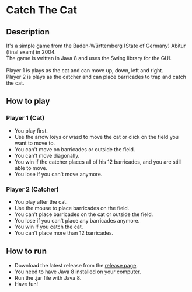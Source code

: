 # Catch The Cat

## Description 
It's a simple game from the Baden-Württemberg (State of Germany) Abitur (final exam) in 2004. <Br>
The game is written in Java 8 and uses the Swing library for the GUI. <Br>
<br>
Player 1 is plays as the cat and can move up, down, left and right. <Br>
Player 2 is plays as the catcher and can place barricades to trap and catch the cat. <Br>

## How to play

### Player 1 (Cat)
- You play first.
- Use the arrow keys or wasd to move the cat or click on the field you want to move to.
- You can't move on barricades or outside the field.
- You can't move diagonally.
- You win if the catcher places all of his 12 barricades, and you are still able to move.
- You lose if you can't move anymore.

### Player 2 (Catcher)
- You play after the cat.
- Use the mouse to place barricades on the field.
- You can't place barricades on the cat or outside the field.
- You lose if you can't place any barricades anymore.
- You win if you catch the cat.
- You can't place more than 12 barricades.

## How to run
- Download the latest release from the [release page](https://www.github.com/MCmoderSD/CatchTheCat/releases).
- You need to have Java 8 installed on your computer.
- Run the .jar file with Java 8.
- Have fun!
